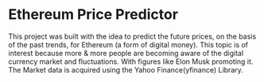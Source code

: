 # Ethereum Price Predictor
This project was built with the idea to predict the future prices, on the basis of the past trends, for Ethereum (a form of digital money). 
This topic is of interest because more & more people are becoming aware of the digital currency market and fluctuations. With figures like Elon Musk promoting it.
The Market data is acquired using the Yahoo Finance(yfinance) Library.
